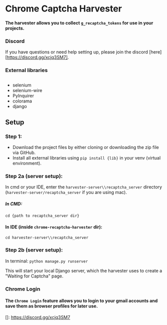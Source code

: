 # Chrome Captcha Harvester

#### **The harvester allows you to collect `g_recaptcha_tokens` for use in your projects.**
### Discord
If you have questions or need help setting up, please join the discord [here][https://discord.gg/xcjq3SM7].
### External libraries
##
- selenium
- selenium-wire
- PyInquirer
- colorama
- django
## Setup

### Step 1:
- Download the project files by either cloning or downloading the zip file via GitHub.
- Install all external libraries using `pip install {lib}` in your venv (virtual environment).

### Step 2a (server setup):
In cmd or your IDE, enter the `harvester-server\\recaptcha_server` directory (`harvester-server/recaptcha_server` if you are using mac).
##### In CMD:
`cd {path to recaptcha_server dir}`
#### In IDE (inside `chrome-recaptcha-harvester` dir):
`cd harvester-server\\recaptcha_server`

### Step 2b (server setup):
In terminal: `python manage.py runserver`

This will start your local Django server, which the harvester uses to create a "Waiting for Captcha" page.

### Chrome Login
#### The `Chrome Login` feature allows you to login to your gmail accounts and save them as browser profiles for later use.




[]: https://discord.gg/xcjq3SM7